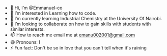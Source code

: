 - 👋 Hi, I’m @Emmanuel-co
- 👀 I’m interested in Learning how to code.
- 🌱 I’m currently learning Industrial Chemistry at the University Of Nairobi.
- 💞️ I’m looking to collaborate on how to gain skills with students with similar interests.
- 📫 How to reach me email me at emanu002001@gmail.com
- 😄 Pronouns: I
- ⚡ Fun fact: Don't be so in love that you can't tell when it's raining

<!---
Emmanuel-co/Emmanuel-co is a ✨ special ✨ repository because its `README.md` (this file) appears on your GitHub profile.
You can click the Preview link to take a look at your changes.
--->
